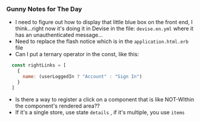 ### Gunny Notes for The Day
* I need to figure out how to display that little blue box on the front end, I think...right now it's doing it in Devise in the file: `devise.en.yml` where it has an unauthenticated message...
* Need to replace the flash notice which is in the `application.html.erb` file
* Can I put a ternary operator in the const, like this:
```javascript
  const rightLinks = [
    {
      name: (userLoggedIn ? "Account" : "Sign In")
    }
  ]
```
* Is there a way to register a click on a component that is like NOT-WIthin the component's rendered area??
* If it's a single store, use state `details` , if it's multiple, you use `items` 
